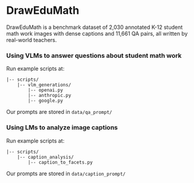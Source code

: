 # DrawEduMath

DrawEduMath is a benchmark dataset of 2,030 annotated K-12 student math work images with dense captions and 11,661 QA pairs, all written by real-world teachers. 

### Using VLMs to answer questions about student math work

Run example scripts at:
```
|-- scripts/
    |-- vlm_generations/
        |-- openai.py
        |-- anthropic.py
        |-- google.py
```

Our prompts are stored in `data/qa_prompt/`

### Using LMs to analyze image captions

Run example scripts at:
```
|-- scripts/
    |-- caption_analysis/
        |-- caption_to_facets.py
```

Our prompts are stored in `data/caption_prompt/`



